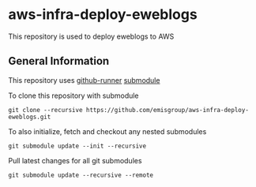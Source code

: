 # aws-infra-deploy-eweblogs

This repository is used to deploy eweblogs to AWS

## General Information
This repository uses [github-runner](https://github.com/emisgroup/github-runner) [submodule](https://git-scm.com/book/en/v2/Git-Tools-Submodules)

To clone this repository with submodule
```
git clone --recursive https://github.com/emisgroup/aws-infra-deploy-eweblogs.git
```

To also initialize, fetch and checkout any nested submodules
```
git submodule update --init --recursive
```

Pull latest changes for all git submodules
```
git submodule update --recursive --remote
